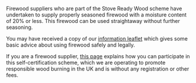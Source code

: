 
Firewood suppliers who are part of the Stove Ready Wood scheme have
undertaken to supply properly seasoned firewood with a moisture content of
20% or less. This firewood can be used straightaway without further
seasoning. 

You may have received a copy of our 
[information leaflet](/srw-info-leaflet.pdf) which gives some basic advice
about using firewood safely and legally.

If you are a firewood supplier, [this page](/suppliers) explains how you 
can participate in this self-certification scheme, which we are operating 
to promote responsible wood burning in the UK and is without any
registration or other fees.
